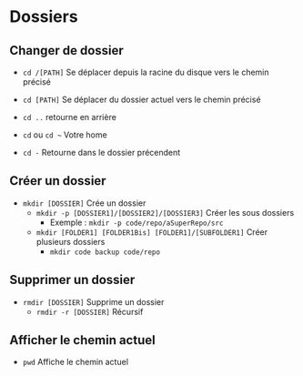 # Dossiers
## Changer de dossier
- `cd /[PATH]` Se déplacer depuis la racine du disque vers le chemin précisé
- `cd [PATH]` Se déplacer du dossier actuel vers le chemin précisé
- `cd ..` retourne en arrière

- `cd` ou `cd ~` Votre home

- `cd -` Retourne dans le dossier précendent

## Créer un dossier
- `mkdir [DOSSIER]` Crée un dossier
  - `mkdir -p [DOSSIER1]/[DOSSIER2]/[DOSSIER3]` Créer les sous dossiers
    - Exemple : `mkdir -p code/repo/aSuperRepo/src`
  - `mkdir [FOLDER1] [FOLDER1Bis] [FOLDER1]/[SUBFOLDER1]` Créer plusieurs dossiers
    - `mkdir code backup code/repo`

## Supprimer un dossier
- `rmdir [DOSSIER]` Supprime un dossier
  - `rmdir -r [DOSSIER]` Récursif

## Afficher le chemin actuel
- `pwd` Affiche le chemin actuel
